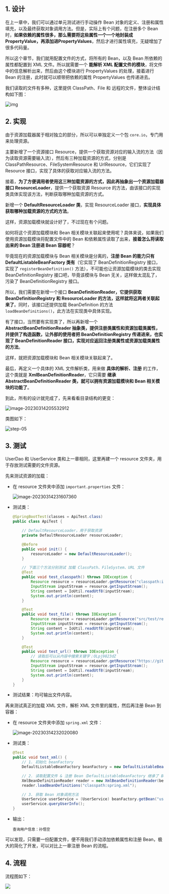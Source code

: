 ## 1. 设计

在上一章中，我们可以通过单元测试进行手动操作 Bean 对象的定义、注册和属性填充，以及最终获取对象调用方法。但是，实际上有个问题，在注册多个 Bean 时，**如果依赖的属性很多，那么需要将这些属性一个一个地封装成 PropertyValue，再添加进PropertyValues**，然后才进行属性填充，无疑增加了很多代码量。

所以这个章节，我们就用配置文件的方式，将所有的 Bean，以及 Bean 所依赖的属性都配置到 XML 文件。所以就需要一个 **能解析 XML 配置文件的模块**，将文件中的信息解析出来，然后由这个模块进行 PropertyValues 的处理，接着进行 Bean 的注册，此时就可以顺带把依赖的属性 PropertyValues 也传递进去。

我们读取的文件有多种，这里提供 ClassPath、File 和 远程的文件，整体设计结构如下图：

![img](https://run-notes.oss-cn-beijing.aliyuncs.com/notes/202303141956101.png)

## 2. 实现

由于资源加载器属于相对独立的部分，所以可以单独定义一个包 `core.io`，专门用来处理资源。

主要新增了一个资源接口 Resource，提供一个获取资源对应的输入流的方法（因为读取资源需要输入流），然后有三种加载资源的方式，分别是 ClassPathResource、FileSystemResource 和 UrlResource，它们实现了 Resource 接口，实现了具体的获取对应输入流的方法。

接着，**为了方便调用者使用这三种加载资源的方式，因此再抽象出一个资源加载器接口 ResourceLoader**，提供一个获取资源 Resource 的方法，由该接口的实现类具体实现该方法，判断获取哪种加载资源的方式。

新增一个 **DefaultResourceLoader 类**，实现 ResourceLoader 接口，**实现具体获取哪种加载资源的方式的方法**。

这样，资源加载模块就设计好了，不过现在有个问题。

如何将这个资源加载模块和 Bean 相关模块关联起来使用呢？具体来说，如果我们使用资源加载模块将配置文件中的 Bean 和依赖属性读取了出来，**接着怎么将读取出来的 Bean 注册进 Bean 容器呢**？

毕竟现在的资源加载模块与 Bean 相关模块是分离的，**注册 Bean 的能力只有 DefaultListableBeanFactory 类有**（它实现了 BeanDefinitionRegistry 接口，实现了 `registerBeanDefinition()` 方法），不可能也让资源加载模块的类去实现 BeanDefinitionRegistry 接口吧，毕竟该模块与 Bean 无关，这样做太混乱了，污染了 BeanDefinitionRegistry 接口。

所以，我们需要在新增一个接口 **BeanDefinitionReader，它提供获取 BeanDefinitionRegistry 和 ResourceLoader 的方法，这样就将这两者关联起来了**。同时，该接口还提供加载 BeanDefinition 的方法 `loadBeanDefinitions()`，此方法在实现类中具体实现。

有了接口，当然要有实现类了，所以再新增一个 **AbstractBeanDefinitionReader 抽象类，提供注册类属性和资源加载类属性，并提供了构造函数，让外部的使用者把  BeanDefinitionRegistry 传递进来，也实现了 BeanDefinitionReader 接口，实现对应返回注册类属性或资源加载类属性的方法**。

这样，就把资源加载模块和 Bean 相关模块关联起来了。

最后，再定义一个具体的 XML 文件解析类，用来做 **具体的解析、注册** 的工作，这个类就是 **XmlBeanDefinitionReader**，它只需要 **继承 AbstractBeanDefinitionReader 类，就可以拥有资源加载模块和 Bean 相关模块的功能了**。

到此，所有的设计就完成了，先来看看目录结构的更变：

![image-20230314205532912](https://run-notes.oss-cn-beijing.aliyuncs.com/notes/202303142055096.png)

类图如下：

![step-05](https://run-notes.oss-cn-beijing.aliyuncs.com/notes/202303142348514.png)

## 3. 测试

UserDao 和 UserService 类和上一章相同，这里再建一个 resource 文件夹，用于存放测试需要的文件资源。

先来测试资源的加载：

- 在 resource 文件夹中添加 `important.properties` 文件：

    ![image-20230314231607360](https://run-notes.oss-cn-beijing.aliyuncs.com/notes/202303142316112.png)

- 测试类：

    ```java
    @SpringBootTest(classes = ApiTest.class)
    public class ApiTest {
    
        // DefaultResourceLoader，用于获取资源
        private DefaultResourceLoader resourceLoader;
    
        @Before
        public void init() {
            resourceLoader = new DefaultResourceLoader();
        }
    
        // 下面三个方法分别测试 加载 ClassPath、FileSystem、URL 文件
        @Test
        public void test_classpath() throws IOException {
            Resource resource = resourceLoader.getResource("classpath:important.properties");
            InputStream inputStream = resource.getInputStream();
            String content = IoUtil.readUtf8(inputStream);
            System.out.println(content);
        }
    
        @Test
        public void test_file() throws IOException {
            Resource resource = resourceLoader.getResource("src/test/resources/important.properties");
            InputStream inputStream = resource.getInputStream();
            String content = IoUtil.readUtf8(inputStream);
            System.out.println(content);
        }
    
        @Test
        public void test_url() throws IOException {
            // 读取后可以从内容中搜索关键字；OLpj9823dZ
            Resource resource = resourceLoader.getResource("https://github.com/AruNi-01/small-spring/blob/main/small-spring-step-05/src/test/resources/important.properties");
            InputStream inputStream = resource.getInputStream();
            String content = IoUtil.readUtf8(inputStream);
            System.out.println(content);
        }
    }
    ```

- 测试结果：均可输出文件内容。

再来测试真正的加载 XML 文件，解析 XML 文件里的属性，然后再注册 Bean 到容器：

- 在 resource 文件夹中添加 `spring.xml` 文件：

    ![image-20230314232020080](https://run-notes.oss-cn-beijing.aliyuncs.com/notes/202303142320064.png)

- 测试类：

    ```java
    @Test
    public void test_xml() {
        // 1. 初始化 beanFactory
        DefaultListableBeanFactory beanFactory = new DefaultListableBeanFactory();
    
        // 2. 读取配置文件 & 注册 Bean（DefaultListableBeanFactory 继承了 BeanDefinitionRegistry，所以能直接传参）
        XmlBeanDefinitionReader reader = new XmlBeanDefinitionReader(beanFactory);
        reader.loadBeanDefinitions("classpath:spring.xml");
    
        // 3. 获取 Bean 对象调用方法
        UserService userService = (UserService) beanFactory.getBean("userService", UserService.class);
        userService.queryUserInfo();
    }
    ```

- 输出：

    ```text
    查询用户信息：孙悟空
    ```

可以发现，只需要一份配置文件，便不用我们手动添加依赖属性和注册 Bean，极大的简化了开发，可以对比上一章注册 Bean 的流程。

## 4. 流程

流程图如下：

![](https://run-notes.oss-cn-beijing.aliyuncs.com/notes/202303142331163.png)